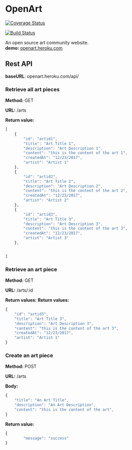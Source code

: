 # OpenArt

[![Coverage Status](https://coveralls.io/repos/Hamzali/openart/badge.svg?branch=master)](https://coveralls.io/r/Hamzali/openart?branch=master)

[![Build Status](https://travis-ci.org/Hamzali/openart.svg?branch=master)](https://travis-ci.org/Hamzali/openart)

An open source art community website.\
**demo:** [openart.heroku.com](https://openart.heroku.com)


## Rest API

**baseURL**: openart.heroku.com/api/

### **Retrieve all art pieces**

**Method:** GET

**URL:** /arts

**Return value:** 
```javascript
[
    {
        "id": "artid1",
        "title": "Art Title 1",
        "description": "Art Description 1",
        "content": "this is the content of the art 1",
        "createdAt": "12/23/2017",
        "artist": "Artist 1"
    },
    {
        "id": "artid2",
        "title": "Art Title 2",
        "description": "Art Description 2",
        "content": "this is the content of the art 2",
        "createdAt": "12/23/2017",
        "artist": "Artist 2"
    },
    {
        "id": "artid3",
        "title": "Art Title 3",
        "description": "Art Description 3",
        "content": "this is the content of the art 3",
        "createdAt": "12/23/2017",
        "artist": "Artist 3"
    },


]
```

### **Retrieve an art piece**

**Method:** GET

**URL:** /arts/:id

**Return values:**
**Return values:** 
```javascript
{
    "id": "artid3",
    "title": "Art Title 3",
    "description": "Art Description 3",
    "content": "this is the content of the art 3",
    "createdAt": "12/23/2017",
    "artist": "Artist 1" 
}
```


### **Create an art piece**

**Method:** POST

**URL:** /arts

**Body:**
```javascript
{
    "title": "An Art Title",
    "description": "An Art Description",
    "content": "this is the content of the art", 
}
```


**Return value:** 
```javascript
{
        "message": "success"
}
```
